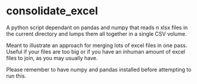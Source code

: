 # consolidate_excel
A python script dependant on pandas and numpy that reads n xlsx files in the current directory and lumps them all together in a single CSV volume.

Meant to illustrate an approach for merging lots of excel files in one pass. Useful if your files are too big or if you have an inhuman amount of excel files to join, as you may usually have.

Please remember to have numpy and pandas installed before attempting to run this.
